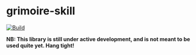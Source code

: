 # grimoire-skill

[![Build][travis-image]][travis-url]

**NB: This library is still under active development, and is not meant to be used quite yet. Hang tight!**

[travis-image]: https://img.shields.io/travis/grimoirejs/grimoire-skill/master.svg?label=linux
[travis-url]: https://travis-ci.org/grimoirejs/grimoire-skill/